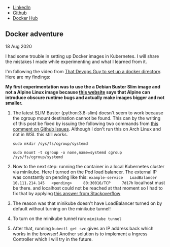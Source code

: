 - [LinkedIn](https://www.linkedin.com/in/mourik)
- [Github](https://www.github.com/bchm)
- [Docker Hub](https://hub.docker.com/u/bastiaansd)

## Docker adventure
18 Aug 2020

I had some trouble in setting up Docker images in Kubernetes. I will share the mistakes I made while experimenting and what I learned from it.

I'm following the video from [That Devops Guy to set up a docker directory](https://www.youtube.com/watch?v=d1ZMnV4yM1U). Here are my findings:

**My first experimentation was to use the a Debian Buster Slim image and not a Alpine Linux image because [this website](https://pythonspeed.com/articles/alpine-docker-python/) says that Alpine can introduce obscure runtime bugs and actually make images bigger and not smaller.** 
1. The latest SLIM Buster (python:3.8-slim) doesn't seem to work because the cgroup mount destination cannot be found. This can by the writing of this post be fixed by issuing the following two commands from [this comment on Github Issues](https://github.com/microsoft/WSL/issues/4189#issuecomment-518277265). Although I don't run this on Arch Linux and not in WSL this still works.

    ``sudo mkdir /sys/fs/cgroup/systemd``
  
    ``sudo mount -t cgroup -o none,name=systemd cgroup /sys/fs/cgroup/systemd``
1. Now to the next step: running the container in a local Kubernetes cluster via minikube.
  Here I turned on the Pod load balancer. The external IP was constantly on pending like this: 
  ``example-service   LoadBalancer   10.111.214.145   <pending>     80:30016/TCP     7d17h``
  localhost must be there.  and localhost could not be reached at that moment so I had to fix that by applying [this answer from Stackoverflow](https://stackoverflow.com/questions/44110876/kubernetes-service-external-ip-pending)
1. The reason was that minikube doesn't have LoadBalancer turned on by default without turning on the minikube tunnel!
1. To turn on the minikube tunnel run:
  `minikube tunnel`
1. After that, running `kubectl get svc` gives an IP address back which works in the browser!
  Another solution is to implement a Ingress Controller which I will try in the future.
